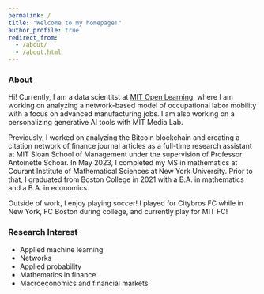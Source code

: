 ```yaml
---
permalink: /
title: "Welcome to my homepage!"
author_profile: true
redirect_from: 
  - /about/
  - /about.html
---
```


### About
Hi! Currently, I am a data scientitst at [MIT Open Learning](https://openlearning.mit.edu/), where I am working on analyzing a network-based model of occupational labor mobility with a focus on advanced manufacturing jobs. I am also working on a personalizing generative AI tools with MIT Media Lab. 

Previously, I worked on analyzing the Bitcoin blockchain and creating a citation network of finance journal articles as a full-time research assistant at MIT Sloan School of Management under the supervision of Professor Antoinette Schoar. In May 2023, I completed my MS in mathematics at Courant Institute of Mathematical Sciences at New York University. Prior to that, I graduated from Boston College in 2021 with a B.A. in mathematics and a B.A. in economics. 

Outside of work, I enjoy playing soccer! I played for Citybros FC while in New York, FC Boston during college, and currently play for MIT FC!

### Research Interest

- Applied machine learning
- Networks
- Applied probability 
- Mathematics in finance 
- Macroeconomics and financial markets 
